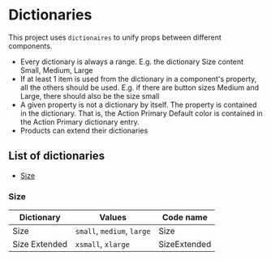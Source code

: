 # Dictionaries

This project uses `dictionaires` to unify props between different components.

- Every dictionary is always a range. E.g. the dictionary Size content Small, Medium, Large
- If at least 1 item is used from the dictionary in a component's property, all the others should be used. E.g. if there are button sizes Medium and Large, there should also be the size small
- A given property is not a dictionary by itself. The property is contained in the dictionary. That is, the Action Primary Default color is contained in the Action Primary dictionary entry.
- Products can extend their dictionaries

## List of dictionaries

- [Size](#size)

### Size

| Dictionary    | Values                     | Code name    |
| ------------- | -------------------------- | ------------ |
| Size          | `small`, `medium`, `large` | Size         |
| Size Extended | `xsmall`, `xlarge`         | SizeExtended |
